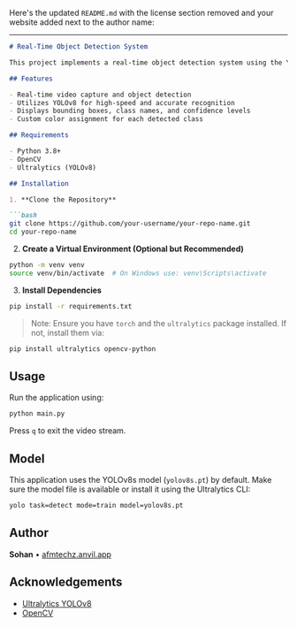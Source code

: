 Here's the updated `README.md` with the license section removed and your website added next to the author name:

---

````markdown
# Real-Time Object Detection System

This project implements a real-time object detection system using the YOLOv8 model and OpenCV. It captures live video from a webcam, processes each frame to detect objects, and displays the results with class labels and confidence scores.

## Features

- Real-time video capture and object detection
- Utilizes YOLOv8 for high-speed and accurate recognition
- Displays bounding boxes, class names, and confidence levels
- Custom color assignment for each detected class

## Requirements

- Python 3.8+
- OpenCV
- Ultralytics (YOLOv8)

## Installation

1. **Clone the Repository**

```bash
git clone https://github.com/your-username/your-repo-name.git
cd your-repo-name
````

2. **Create a Virtual Environment (Optional but Recommended)**

```bash
python -m venv venv
source venv/bin/activate  # On Windows use: venv\Scripts\activate
```

3. **Install Dependencies**

```bash
pip install -r requirements.txt
```

> Note: Ensure you have `torch` and the `ultralytics` package installed. If not, install them via:

```bash
pip install ultralytics opencv-python
```

## Usage

Run the application using:

```bash
python main.py
```

Press `q` to exit the video stream.

## Model

This application uses the YOLOv8s model (`yolov8s.pt`) by default. Make sure the model file is available or install it using the Ultralytics CLI:

```bash
yolo task=detect mode=train model=yolov8s.pt
```

## Author

**Sohan** • [afmtechz.anvil.app](https://afmtechz.anvil.app)

## Acknowledgements

* [Ultralytics YOLOv8](https://github.com/ultralytics/ultralytics)
* [OpenCV](https://opencv.org/)

```
